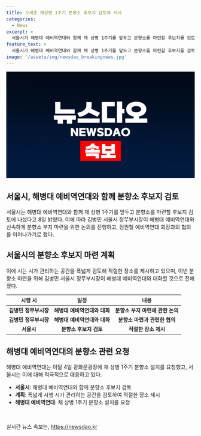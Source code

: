 ```yaml
---
title: 오세훈 채상병 1주기 분향소 후보지 검토에 지시
categories:
  - News
excerpt: >
  서울시가 해병대 예비역연대와 함께 채 상병 1주기를 앞두고 분향소를 마련할 후보지를 검토한다. 김병민 서울시 정무부시장이 해병대 예비역연대와 분향소 관련 논의를 진행할 것으로 전해졌다. 이에 대한 시민들의 호응이 높아 지자 시는 적절한 장소를 제시하기 위해 노력하고 있다.
feature_text: >
  서울시가 해병대 예비역연대와 함께 채 상병 1주기를 앞두고 분향소를 마련할 후보지를 검토한다. 김병민 서울시 정무부시장이 해병대 예비역연대와 분향소 관련 논의를 진행할 것으로 전해졌다. 이에 대한 시민들의 호응이 높아 지자 시는 적절한 장소를 제시하기 위해 노력하고 있다.
image: '/assets/img/newsdao_breakingnews.jpg'
---
```


<p><img src="/assets/img/newsdao_breakingnews.jpg" alt="flaretime 속보" /></p>

<h2 data-ke-size="size26">서울시, 해병대 예비역연대와 함께 분향소 후보지 검토</h2>

<p data-ke-size="size16">서울시는 해병대 예비역연대와 함께 채 상병 1주기를 앞두고 분향소를 마련할 후보지 검토에 나섰다고 8일 밝혔다. 이에 따라 김병민 서울시 정무부시장이 해병대 예비역연대와 신속하게 분향소 부지 마련을 위한 논의를 진행하고, 정원철 예비역연대 회장과의 협의를 이어나가기로 했다.</p>

<h2 data-ke-size="size26">서울시의 분향소 후보지 마련 계획</h2>

<p data-ke-size="size16">이에 시는 시가 관리하는 공간을 폭넓게 검토해 적절한 장소를 제시하고 있으며, 이번 분향소 마련을 위해 김병민 서울시 정무부시장이 해병대 예비역연대와 대화할 것으로 전해졌다.</p>

<table>
<thead>
<tr>
<th style="text-align: center;">시행 시</th>
<th style="text-align: center;">일정</th>
<th style="text-align: center;">내용</th>
</tr>
</thead>
<tbody>
<tr>
<td style="text-align: center; height: 17px;"><b>김병민 정무부시장</b></td>
<td style="text-align: center; height: 17px;"><b>해병대 예비역연대와 대화</b></td>
<td style="text-align: center; height: 17px;"><b>분향소 부지 마련에 관한 논의</b></td>
</tr>
<tr>
<td style="text-align: center; height: 17px;"><b>김병민 정무부시장</b></td>
<td style="text-align: center; height: 17px;"><b>해병대 예비역연대와 대화</b></td>
<td style="text-align: center; height: 17px;"><b>분향소 마련과 관련한 협의</b></td>
</tr>
<tr>
<td style="text-align: center; height: 17px;"><b>서울시</b></td>
<td style="text-align: center; height: 17px;"><b>분향소 후보지 검토</b></td>
<td style="text-align: center; height: 17px;"><b>적절한 장소 제시</b></td>
</tr>
</tbody>
</table>

<h2 data-ke-size="size26">해병대 예비역연대의 분향소 관련 요청</h2>

<p data-ke-size="size16">해병대 예비역연대는 이달 4일 광화문광장에 채 상병 1주기 분향소 설치를 요청했고, 서울시는 이에 대해 적극적으로 대응하고 있다.</p>

<ul>
<li><b>서울시</b>: 해병대 예비역연대와 함께 분향소 후보지 검토</li>
<li><b>계획</b>: 폭넓게 시행 시가 관리하는 공간을 검토하여 적절한 장소 제시</li>
<li><b>해병대 예비역연대</b>: 채 상병 1주기 분향소 설치를 요청</li>
</ul>

<p data-ke-size="size16">&nbsp;</p>
실시간 뉴스 속보는, <a href="https://newsdao.kr" rel="dofollow">https://newsdao.kr</a>


